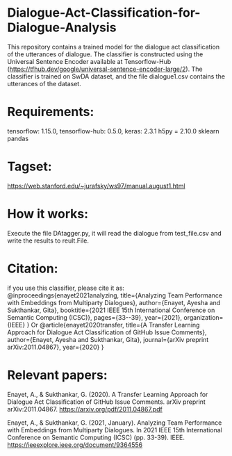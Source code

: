# Dialogue-Act-Classification-for-Dialogue-Analysis
This repository contains a trained model for the dialogue act classification of the utterances of dialogue. The classifier is constructed using the Universal Sentence Encoder available at Tensorflow-Hub (https://tfhub.dev/google/universal-sentence-encoder-large/2). The classifier is trained on SwDA dataset, and the file dialogue1.csv contains the utterances of the dataset. 
# Requirements:
  tensorflow: 1.15.0,
  tensorflow-hub: 0.5.0,
  keras: 2.3.1
  h5py = 2.10.0
  sklearn
  pandas 
# Tagset:
https://web.stanford.edu/~jurafsky/ws97/manual.august1.html
# How it works:
Execute the file DAtagger.py, it will read the dialogue from test_file.csv and write the results to reult.File.
# Citation:
if you use this classifier, please cite it as:
@inproceedings{enayet2021analyzing,
  title={Analyzing Team Performance with Embeddings from Multiparty Dialogues},
  author={Enayet, Ayesha and Sukthankar, Gita},
  booktitle={2021 IEEE 15th International Conference on Semantic Computing (ICSC)},
  pages={33--39},
  year={2021},
  organization={IEEE}
}
Or
@article{enayet2020transfer,
  title={A Transfer Learning Approach for Dialogue Act Classification of GitHub Issue Comments},
  author={Enayet, Ayesha and Sukthankar, Gita},
  journal={arXiv preprint arXiv:2011.04867},
  year={2020}
}
# Relevant papers:
  Enayet, A., & Sukthankar, G. (2020). A Transfer Learning Approach for Dialogue Act Classification of GitHub Issue Comments. arXiv preprint arXiv:2011.04867.
  https://arxiv.org/pdf/2011.04867.pdf
  
 Enayet, A., & Sukthankar, G. (2021, January). Analyzing Team Performance with Embeddings from Multiparty Dialogues. In 2021 IEEE 15th International Conference on Semantic Computing (ICSC) (pp. 33-39). IEEE.
 https://ieeexplore.ieee.org/document/9364556

